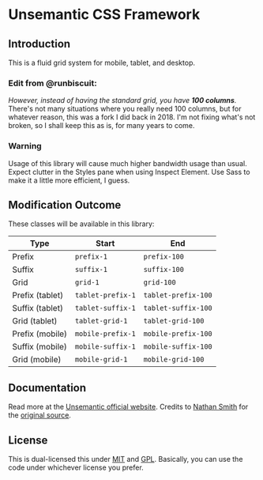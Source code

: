 # Unsemantic CSS Framework

## Introduction

This is a fluid grid system for mobile, tablet, and desktop.

### Edit from @runbiscuit:
_However, instead of having the standard grid, you have **100 columns**._
There's not many situations where you really need 100 columns, but for whatever reason, this was a fork I did back in 2018.
I'm not fixing what's not broken, so I shall keep this as is, for many years to come.

### Warning
Usage of this library will cause much higher bandwidth usage than usual. Expect clutter in the Styles pane when using Inspect Element.
Use Sass to make it a little more efficient, I guess.

## Modification Outcome

These classes will be available in this library:

| Type                   | Start                    | End                 |
| ---------------------- | ------------------------ | ------------------- |
| Prefix                 | `prefix-1`               | `prefix-100`        |
| Suffix                 | `suffix-1`               | `suffix-100`        |
| Grid                   | `grid-1`                 | `grid-100`          |
| Prefix (tablet)        | `tablet-prefix-1`        | `tablet-prefix-100` |
| Suffix (tablet)        | `tablet-suffix-1`        | `tablet-suffix-100` |
| Grid (tablet)          | `tablet-grid-1`          | `tablet-grid-100`   |
| Prefix (mobile)        | `mobile-prefix-1`        | `mobile-prefix-100` |
| Suffix (mobile)        | `mobile-suffix-1`        | `mobile-suffix-100` |
| Grid (mobile)          | `mobile-grid-1`          | `mobile-grid-100`   |

## Documentation

Read more at the [Unsemantic official website](http://unsemantic.com).
Credits to [Nathan Smith](https://github.com/nathansmith) for the [original source](https://github.com/nathansmith/unsemantic).

## License

This is dual-licensed this under [MIT](http://opensource.org/licenses/mit-license.php) and [GPL](http://www.gnu.org/licenses/gpl.html).
Basically, you can use the code under whichever license you prefer.

